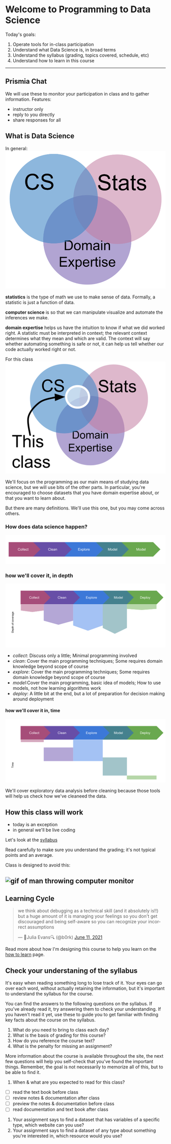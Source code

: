 # Welcome to Programming to Data Science

Today's goals:
1. Operate tools for in-class participation
1. Understand what Data Science is, in broad terms
1. Understand the syllabus (grading, topics covered, schedule, etc)
1. Understand how to learn in this course
---
## Prismia Chat

We will use these to monitor your participation in class and to gather information.
Features:
- instructor only
- reply to you directly
- share responses for all

## What is Data Science
In general:
![venn diagram of CS, Stats, & domain expertise with DS at the center](https://raw.githubusercontent.com/rhodyprog4ds/rhodyds/main/img/ds_venn.png)

**statistics** is the type of math we use to make sense of data.
Formally, a statistic is just a function of data.

**computer science** is so that we can manipulate visualize and automate the inferences we make.

**domain expertise** helps us have the intuition to know if what we did worked
right. A statistic must be interpreted in context; the relevant context determines
what they mean and which are valid.  The context will say whether automating something
is safe or not, it can help us tell whether our code actually worked right or not.

For this class
![venn diagram of CS, Stats, & domain expertise with DS at the center, w/310 location marked](https://raw.githubusercontent.com/rhodyprog4ds/rhodyds/main/img/310_venn.png)

We'll focus on the programming as our main means of studying data science, but we will
use bits of the other parts.  In particular, you're encouraged to choose datasets that you
have domain expertise about, or that you want to learn about.

But there are many definitions.  We'll use this one, but you may come across others.

### How does data science happen?
![DS pipeline: collect, clean, explore, model, deploy](https://raw.githubusercontent.com/rhodyprog4ds/rhodyds/main/img/process.png)

### how we'll cover it, in depth

![DS pipeline: collect, clean, explore, model, deploy](https://raw.githubusercontent.com/rhodyprog4ds/rhodyds/main/img/process_course.png)

- *collect*: Discuss only a little; Minimal programming involved
- *clean*: Cover the main programming techniques; Some requires domain knowledge beyond scope of course
- *explore*: Cover the main programming techniques; Some requires domain knowledge beyond scope of course
- *model*:Cover the main programming, basic idea of models; How to use models, not how learning algorithms work
- *deploy*: A little bit at the end, but a lot of preparation for decision making around deployment


#### how we'll cover it in, time

![DS pipeline: collect, clean, explore, model, deploy](https://raw.githubusercontent.com/rhodyprog4ds/rhodyds/main/img/process_course_time.png)

We'll cover exploratory data analysis before cleaning because those tools will help us check how we've cleaneed the data.


## How this class will work

- today is an exception
- in general we'll be live coding

Let's look at the [syllabus](https://rhodyprog4ds.github.io/BrownFall21/)

Read carefully to make sure you understand the grading; it's not typical points and an average.

Class is designed to avoid this:

![gif of man throwing computer monitor](https://i.gifer.com/5SNC.gif)
---
## Learning Cycle

<blockquote class="twitter-tweet"><p lang="en" dir="ltr">we think about debugging as a technical skill (and it absolutely is!!) but a huge amount of it is managing your feelings so you don&#39;t get discouraged and being self-aware so you can recognize your incorrect assumptions</p>&mdash; 🔎Julia Evans🔍 (@b0rk) <a href="https://twitter.com/b0rk/status/1403405539971842052?ref_src=twsrc%5Etfw">June 11, 2021</a></blockquote> <script async src="https://platform.twitter.com/widgets.js" charset="utf-8"></script>

Read more about how I'm designing this course to help you learn on the
[how to learn](../resources/learning) page.


## Check your understaning of the syllabus

It's easy when reading something long to lose track of it. Your eyes can go over each word, without actually retaining the information, but it's important to understand the syllabus for the course.

You can find the answers to the following questions on the syllabus. If you've already read it, try answering them to check your understanding. If you haven't read it yet, use these to guide you to get familiar with finding key facts about the course on the syllabus.

1. What do you need to bring to class each day?
1. What is the basis of grading for this course?
1. How do you reference the course text?
1. What is the penalty for missing an assignment?


More information about the course is available throughout the site, the next few questions will help you self-check that you've found the important things.  Remember, the goal is not necessarily to memorize all of this, but to be able to find it.

1. When & what are you expected to read for this class?
- [ ] read the text book before class
- [ ] review notes & documentation after class
- [ ] preview the notes  & documentation before class
- [ ] read documentation and text book after class
1. Your assignment says to find a dataset that has variables of a specific type, which website can you use?
1. Your assignment says to find a dataset of any type about something you're interested in, which resource would you use?
